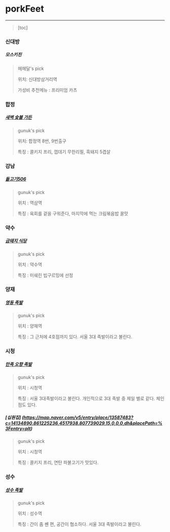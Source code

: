 # porkFeet

---------

> [toc]



### 신대방

##### 모스키친

> 헤헤달's pick
>
> 위치: 신대방삼거리역
>
> 가성비 추천메뉴 : 프리미엄 카츠


### 합정

##### [새벽 숯불 가든](https://map.naver.com/v5/entry/place/38016085?c=14127621.1181825,4516103.1575639,15,0,0,0,dh&placePath=%3Fentry=plt)

> gunuk's pick
>
> 위치: 합정역 8번, 9번출구
>
> 특징 : 콜키지 프리, 껍데기 무한리필, 흑돼지 5겹살


### 강남

##### [돝고기506](https://map.naver.com/v5/entry/place/1087970189?placePath=%2Freview%2Fvisitor&c=14141122.5396708,4508873.3961288,15,0,0,0,dh)

> gunuk's pick
>
> 위치 : 역삼역
>
> 특징 : 육회를 겉을 구워준다, 마지막에 먹는 크림볶음밥 꿀맛

### 약수

##### [금돼지 식당](https://map.naver.com/v5/entry/place/37869877?c=14138877.512753163,4517045.51345188,15,0,0,0,dh&placePath=%3Fentry=plt)

> gunuk's pick
> 
> 위치 : 약수역
>
> 특징 : 미쉐린 빕구르밍에 선정

### 양재

##### [영동 족발](https://map.naver.com/v5/entry/place/12917286?c=14141811.1598218,4506867.4097424,15,0,0,0,dh&placePath=%3Fentry=plt)

>gunuk's pick
>
> 위치 : 양재역
>
> 특징 : 그 근처에 4호점까지 있다. 서울 3대 족발이라고 불린다.

### 시청

##### [만족 오향 족발](http://www.manjok.net/)

>gunuk's pick
>
> 위치 : 시청역
>
> 특징 : 서울 3대족발이라고 불린다. 개인적으로 3대 족발 중 제일 별로 같다. 체인점도 있다.

##### [십원집] (https://map.naver.com/v5/entry/place/13587483?c=14134890.861225236,4517938.807739029,15,0,0,0,dh&placePath=%3Fentry=plt)

>gunuk's pick
>
> 위치 : 시청역
>
> 특징 : 콜키지 프리, 연탄 파불고기가 맛있다.


### 성수

##### [성수 족발](https://map.naver.com/v5/search/%EC%84%B1%EC%88%98%EC%A1%B1%EB%B0%9C/place/19862383?placeSearchOption=fromNxList=true%26noredirect=1%26entry=pll&c=14139818.3328757,4515827.9713742,13,0,0,0,dh&placePath=%2Fhome%3Fentry=pll)

>gunuk's pick
>
> 위치 : 성수역
>
> 특징 : 간이 좀 쏀 편, 공간이 협소하다. 서울 3대 족발이라고 불린다.
